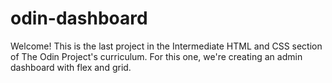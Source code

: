 # odin-dashboard
Welcome! This is the last project in the Intermediate HTML and CSS section of The Odin Project's curriculum. For this one, we're creating an admin dashboard with flex and grid.
